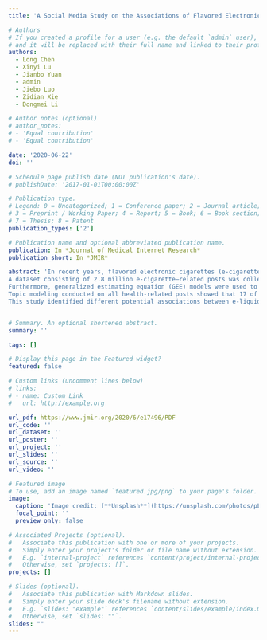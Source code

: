 ```yaml
---
title: 'A Social Media Study on the Associations of Flavored Electronic Cigarettes With Health Symptoms: Observational Study'

# Authors
# If you created a profile for a user (e.g. the default `admin` user), write the username (folder name) here
# and it will be replaced with their full name and linked to their profile.
authors:
  - Long Chen
  - Xinyi Lu
  - Jianbo Yuan
  - admin
  - Jiebo Luo
  - Zidian Xie
  - Dongmei Li

# Author notes (optional)
# author_notes:
# - 'Equal contribution'
# - 'Equal contribution'

date: '2020-06-22'
doi: ''

# Schedule page publish date (NOT publication's date).
# publishDate: '2017-01-01T00:00:00Z'

# Publication type.
# Legend: 0 = Uncategorized; 1 = Conference paper; 2 = Journal article;
# 3 = Preprint / Working Paper; 4 = Report; 5 = Book; 6 = Book section;
# 7 = Thesis; 8 = Patent
publication_types: ['2']

# Publication name and optional abbreviated publication name.
publication: In *Journal of Medical Internet Research*
publication_short: In *JMIR*

abstract: 'In recent years, flavored electronic cigarettes (e-cigarettes) have become popular among teenagers and young adults. Discussions about e-cigarettes and e-cigarette use (vaping) experiences are prevalent online, making social media an ideal resource for understanding the health risks associated with e-cigarette flavors from the users’ perspective. This study aimed to investigate the potential associations between electronic cigarette liquid (e-liquid) flavors and the reporting of health symptoms using social media data.
A dataset consisting of 2.8 million e-cigarette–related posts was collected using keyword filtering from Reddit, a social media platform, from January 2013 to April 2019. Temporal analysis for nine major health symptom categories was used to understand the trend of public concerns related to e-cigarettes. Sentiment analysis was conducted to obtain the proportions of positive and negative sentiment scores for all reported health symptom categories. Topic modeling was applied to reveal the topics related to e-cigarettes and health symptoms. 
Furthermore, generalized estimating equation (GEE) models were used to quantitatively measure potential associations between e-liquid flavors and the reporting of health symptoms. Temporal analysis showed that the Respiratory category was consistently the most discussed health symptom category among all categories related to e-cigarettes on Reddit, followed by the Throat category. Sentiment analysis showed higher proportions of positive sentiment scores for all reported health symptom categories, except for the Cancer category. 
Topic modeling conducted on all health-related posts showed that 17 of the top 100 topics were flavor related. GEE models showed different associations between the reporting of health symptoms and e-liquid flavor categories, for example, lower association of the Beverage flavors with Respiratory compared with other flavors and higher association of the Fruit flavors with Cardiovascular than other flavors.
This study identified different potential associations between e-liquid flavors and the reporting of health symptoms using social media data. The results of this study provide valuable information for further investigation of the health effects associated with different e-liquid flavors.'


# Summary. An optional shortened abstract.
summary: ''

tags: []

# Display this page in the Featured widget?
featured: false

# Custom links (uncomment lines below)
# links:
# - name: Custom Link
#   url: http://example.org

url_pdf: https://www.jmir.org/2020/6/e17496/PDF
url_code: ''
url_dataset: ''
url_poster: ''
url_project: ''
url_slides: ''
url_source: ''
url_video: ''

# Featured image
# To use, add an image named `featured.jpg/png` to your page's folder.
image:
  caption: 'Image credit: [**Unsplash**](https://unsplash.com/photos/pLCdAaMFLTE)'
  focal_point: ''
  preview_only: false

# Associated Projects (optional).
#   Associate this publication with one or more of your projects.
#   Simply enter your project's folder or file name without extension.
#   E.g. `internal-project` references `content/project/internal-project/index.md`.
#   Otherwise, set `projects: []`.
projects: []

# Slides (optional).
#   Associate this publication with Markdown slides.
#   Simply enter your slide deck's filename without extension.
#   E.g. `slides: "example"` references `content/slides/example/index.md`.
#   Otherwise, set `slides: ""`.
slides: ""
---
```

